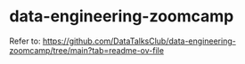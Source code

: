 # data-engineering-zoomcamp

Refer to: https://github.com/DataTalksClub/data-engineering-zoomcamp/tree/main?tab=readme-ov-file
